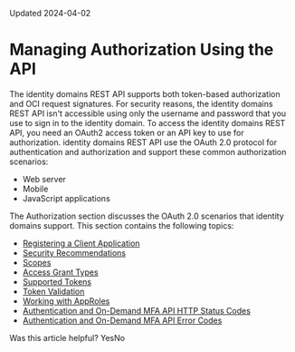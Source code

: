 Updated 2024-04-02
# Managing Authorization Using the API
The identity domains REST API supports both token-based authorization and OCI request signatures. For security reasons, the identity domains REST API isn't accessible using only the username and password that you use to sign in to the identity domain. To access the identity domains REST API, you need an OAuth2 access token or an API key to use for authorization.
identity domains REST API use the OAuth 2.0 protocol for authentication and authorization and support these common authorization scenarios:
  * Web server
  * Mobile
  * JavaScript applications


The Authorization section discusses the OAuth 2.0 scenarios that identity domains support.
This section contains the following topics:
  * [Registering a Client Application](https://docs.oracle.com/en-us/iaas/Content/Identity/api-getstarted/registering_a_client_application.htm "An application must be registered as an OAuth 2 Client using the identity domain. OAuth clients are HTTP clients that can get and then use an access token.")
  * [Security Recommendations](https://docs.oracle.com/en-us/iaas/Content/Identity/api-getstarted/SecurityChecklist.htm "To securely integrate your applications with identity domains using OAuth, you must implement security controls recommended by the standard.")
  * [Scopes](https://docs.oracle.com/en-us/iaas/Content/Identity/api-getstarted/Scopes.htm#Scopes "Using the scope parameter, the access token can grant different levels of access to multiple IAM identity domain APIs.")
  * [Access Grant Types](https://docs.oracle.com/en-us/iaas/Content/Identity/api-getstarted/SupportedAccessGrantTypes.htm#SupportedAccessGrantTypes "The most important step for an application in the OAuth flow is how the application receives an access token \(and optionally a refresh token\). A grant type is the mechanism used to retrieve the token. OAuth defines several different access grant types that represent different authorization mechanisms.")
  * [Supported Tokens](https://docs.oracle.com/en-us/iaas/Content/Identity/api-getstarted/SupportedTokens.htm "A token is used to make security decisions to authorize a user and to store tamper-proof information about a system entity in an identity domain.")
  * [Token Validation](https://docs.oracle.com/en-us/iaas/Content/Identity/api-getstarted/TokenValidation.htm "Why do we validate tokens? When your web application checks credentials directly, it verifies that the username and password that are presented correspond to what you maintain. When using claims-based identity, you're outsourcing that job to an identity provider.")
  * [Working with AppRoles](https://docs.oracle.com/en-us/iaas/Content/Identity/api-getstarted/working_with_app_roles.htm "Learn about AppRole permissions, which AppRoles can be granted to clients and users, and how to grant app roles to apps and groups.")
  * [Authentication and On-Demand MFA API HTTP Status Codes](https://docs.oracle.com/en-us/iaas/Content/Identity/api-getstarted/MFAAuthAPIStatusCodes.htm "The Authentication and On-Demand Multifactor Authentication \(MFA\) APIs for identity domains in IAM are REST compliant and use standard HTTP response status codes to indicate failure.")
  * [Authentication and On-Demand MFA API Error Codes](https://docs.oracle.com/en-us/iaas/Content/Identity/api-getstarted/MFAAuthAPIErrorCodes.htm "The Authentication and On-Demand Multifactor Authentication \(MFA\) APIs for identity domains in IAM provide error codes and descriptive messages when errors occur.")


Was this article helpful?
YesNo

